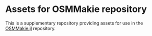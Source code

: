 # Assets for OSMMakie repository

This is a supplementary repository providing assets for use in the [OSMMakie.jl](https://github.com/fbanning/OSMMakie.jl) repository.
